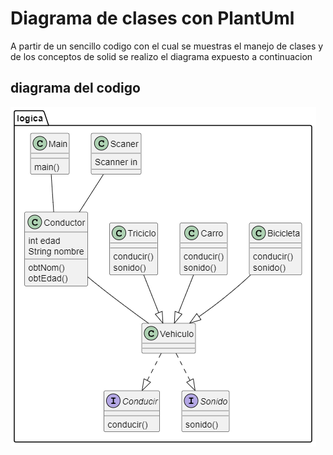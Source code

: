 # Diagrama de clases con PlantUml
A partir de un sencillo codigo con el cual se muestras el manejo de clases y de los conceptos de solid se realizo el diagrama expuesto a continuacion 

## diagrama del codigo
![imagen diagrama codigo final](image.png)